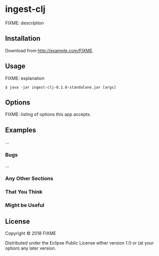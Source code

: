 # ingest-clj

FIXME: description

## Installation

Download from http://example.com/FIXME.

## Usage

FIXME: explanation

    $ java -jar ingest-clj-0.1.0-standalone.jar [args]

## Options

FIXME: listing of options this app accepts.

## Examples

...

### Bugs

...

### Any Other Sections
### That You Think
### Might be Useful

## License

Copyright © 2018 FIXME

Distributed under the Eclipse Public License either version 1.0 or (at
your option) any later version.
